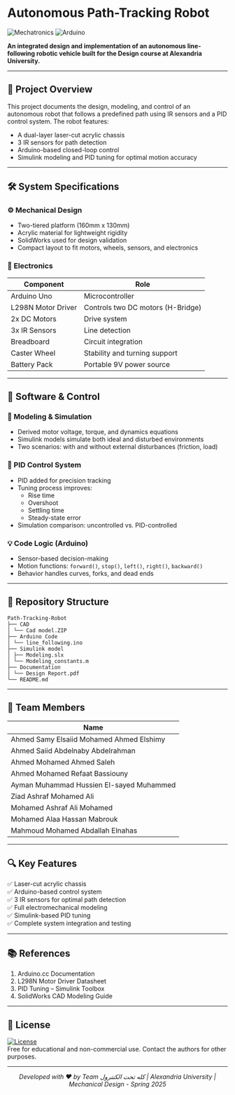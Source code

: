 # Autonomous Path-Tracking Robot

![Mechatronics](https://img.shields.io/badge/Mechatronics-Robotics-blue)
![Arduino](https://img.shields.io/badge/Arduino-Control_System-green)

**An integrated design and implementation of an autonomous line-following robotic vehicle built for the Design course at Alexandria University.**

---

## 📌 Project Overview

This project documents the design, modeling, and control of an autonomous robot that follows a predefined path using IR sensors and a PID control system. The robot features:

- A dual-layer laser-cut acrylic chassis
- 3 IR sensors for path detection
- Arduino-based closed-loop control
- Simulink modeling and PID tuning for optimal motion accuracy

---

## 🛠️ System Specifications

### ⚙️ Mechanical Design

- Two-tiered platform (160mm x 130mm)
- Acrylic material for lightweight rigidity
- SolidWorks used for design validation
- Compact layout to fit motors, wheels, sensors, and electronics

### 🔌 Electronics

| Component         | Role                                  |
|------------------|----------------------------------------|
| Arduino Uno       | Microcontroller                       |
| L298N Motor Driver| Controls two DC motors (H-Bridge)     |
| 2x DC Motors      | Drive system                          |
| 3x IR Sensors     | Line detection                        |
| Breadboard        | Circuit integration                   |
| Caster Wheel      | Stability and turning support         |
| Battery Pack      | Portable 9V power source              |

---

## 🧠 Software & Control

### 📐 Modeling & Simulation

- Derived motor voltage, torque, and dynamics equations
- Simulink models simulate both ideal and disturbed environments
- Two scenarios: with and without external disturbances (friction, load)

### 🧮 PID Control System

- PID added for precision tracking
- Tuning process improves:
  - Rise time
  - Overshoot
  - Settling time
  - Steady-state error
- Simulation comparison: uncontrolled vs. PID-controlled

### 💡 Code Logic (Arduino)

- Sensor-based decision-making
- Motion functions: `forward()`, `stop()`, `left()`, `right()`, `backward()`
- Behavior handles curves, forks, and dead ends

---

## 📂 Repository Structure

```
Path-Tracking-Robot
├── CAD
│ └── Cad model.ZIP
├── Arduino Code
│ └── line_following.ino
├── Simulink model
│ ├── Modeling.slx
│ └── Modeling_constants.m
├── Documentation
│ └── Design Report.pdf
└── README.md
```

---

## 👥 Team Members

| Name                                        |
|---------------------------------------------|
| Ahmed Samy Elsaiid Mohamed Ahmed Elshimy    | 
| Ahmed Saiid Abdelnaby Abdelrahman           |
| Ahmed Mohamed Ahmed Saleh                   |
| Ahmed Mohamed Refaat Bassiouny              | 
| Ayman Muhammad Hussien El-sayed Muhammed    | 
| Ziad Ashraf Mohamed Ali                     |
| Mohamed Ashraf Ali Mohamed                  | 
| Mohamed Alaa Hassan Mabrouk                 |
| Mahmoud Mohamed Abdallah Elnahas            | 

---

## 🔍 Key Features

✅ Laser-cut acrylic chassis  
✅ Arduino-based control system  
✅ 3 IR sensors for optimal path detection  
✅ Full electromechanical modeling  
✅ Simulink-based PID tuning  
✅ Complete system integration and testing

---

## 📚 References

1. Arduino.cc Documentation  
2. L298N Motor Driver Datasheet  
3. PID Tuning – Simulink Toolbox  
4. SolidWorks CAD Modeling Guide  

---

## 📄 License

[![License](https://img.shields.io/badge/License-MIT-blue.svg)](LICENSE)  
Free for educational and non-commercial use. Contact the authors for other purposes.

---

<div align="center">
  <i>Developed with ❤️ by Team كله تحت الكنترول | Alexandria University | Mechanical Design - Spring 2025</i>
</div>
